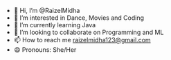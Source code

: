 - 👋 Hi, I’m @RaizelMidha
- 👀 I’m interested in Dance, Movies and Coding
- 🌱 I’m currently learning Java
- 💞️ I’m looking to collaborate on Programming and ML
- 📫 How to reach me raizelmidha123@gmail.com  
- 😄 Pronouns: She/Her

<!---
RaizelMidha/RaizelMidha is a ✨ special ✨ repository because its `README.md` (this file) appears on your GitHub profile.
You can click the Preview link to take a look at your changes.
--->
